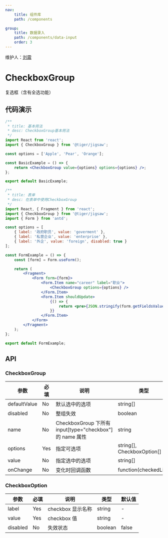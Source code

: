 ```yaml
---
nav:
    title: 组件库
    path: /components

group:
    title: 数据录入
    path: /components/data-input
    order: 3
---
```


维护人：[刘震](dingtalk://dingtalkclient/action/sendmsg?dingtalk_id=easonzen)

# CheckboxGroup

复选框（含有全选功能）

## 代码演示

```jsx
/**
 * title: 基本用法
 * desc: CheckboxGroup基本用法
 */
import React from 'react';
import { CheckboxGroup } from '@tiger/jigsaw';

const options = ['Apple', 'Pear', 'Orange'];

const BasicExample = () => {
    return <CheckboxGroup value={options} options={options} />;
};

export default BasicExample;
```

```jsx
/**
 * title: 表单
 * desc: 在表单中使用CheckboxGroup
 */
import React, { Fragment } from 'react';
import { CheckboxGroup } from '@tiger/jigsaw';
import { Form } from 'antd';

const options = [
    { label: '政府职员', value: 'goverment' },
    { label: '私营企业', value: 'enterprise' },
    { label: '外企', value: 'foreign', disabled: true }
];

const FormExample = () => {
    const [form] = Form.useForm();

    return (
        <Fragment>
            <Form form={form}>
                <Form.Item name="career" label="职业">
                    <CheckboxGroup options={options} />
                </Form.Item>
                <Form.Item shouldUpdate>
                    {() => {
                        return <pre>{JSON.stringify(form.getFieldsValue(), null, 2)}</pre>;
                    }}
                </Form.Item>
            </Form>
        </Fragment>
    );
};

export default FormExample;
```

## API

### CheckboxGroup

| 参数         | 必填 | 说明                                                     | 类型                       | 默认值 |
| ------------ | ---- | -------------------------------------------------------- | -------------------------- | ------ |
| defaultValue | No   | 默认选中的选项                                           | string[]                   | []     |
| disabled     | No   | 整组失效                                                 | boolean                    | false  |
| name         | No   | CheckboxGroup 下所有 input[type="checkbox"] 的 name 属性 | string                     | -      |
| options      | Yes  | 指定可选项                                               | string[], CheckboxOption[] | []     |
| value        | No   | 指定选中的选项                                           | string[]                   | -      |
| onChange     | No   | 变化时回调函数                                           | function(checkedList)      | -      |

### CheckboxOption

| 参数     | 必填 | 说明              | 类型    | 默认值 |
| -------- | ---- | ----------------- | ------- | ------ |
| label    | Yes  | checkbox 显示名称 | string  | -      |
| value    | Yes  | checkbox 值       | string  | -      |
| disabled | No   | 失效状态          | boolean | false  |
